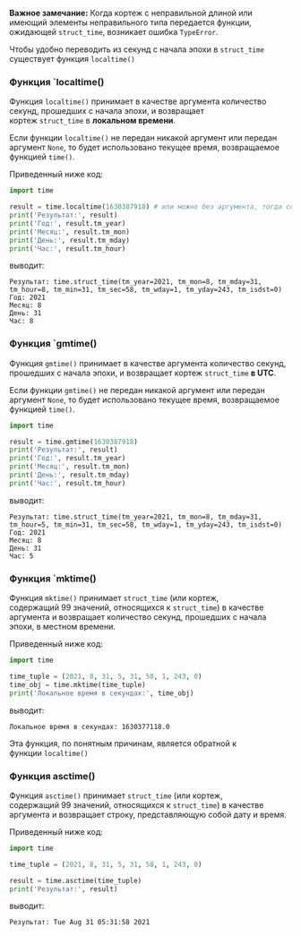 **Важное замечание:**
Когда кортеж с неправильной длиной или имеющий элементы неправильного типа передается функции, ожидающей `struct_time`, возникает ошибка `TypeError`.

Чтобы удобно переводить из секунд с начала эпохи в `struct_time` существует функция `localtime()`
### Функция `localtime()
Функция `localtime()` принимает в качестве аргумента количество секунд, прошедших с начала эпохи, и возвращает кортеж `struct_time` в **локальном времени**.

Если функции `localtime()` не передан никакой аргумент или передан аргумент `None`, то будет использовано текущее время, возвращаемое функцией `time()`.

Приведенный ниже код:
```python
import time

result = time.localtime(1630387918) # или можно без аргумента, тогда создаст struct_time на основе текущего времени
print('Результат:', result)
print('Год:', result.tm_year)
print('Месяц:', result.tm_mon)
print('День:', result.tm_mday)
print('Час:', result.tm_hour)
```

выводит:

```out
Результат: time.struct_time(tm_year=2021, tm_mon=8, tm_mday=31, tm_hour=8, tm_min=31, tm_sec=58, tm_wday=1, tm_yday=243, tm_isdst=0)
Год: 2021
Месяц: 8
День: 31
Час: 8
```
### Функция `gmtime()

Функция `gmtime()` принимает в качестве аргумента количество секунд, прошедших с начала эпохи, и возвращает кортеж `struct_time` **в UTC**. 

Если функции `gmtime()` не передан никакой аргумент или передан аргумент `None`, то будет использовано текущее время, возвращаемое функцией `time()`.

```python
import time

result = time.gmtime(1630387918)
print('Результат:', result)
print('Год:', result.tm_year)
print('Месяц:', result.tm_mon)
print('День:', result.tm_mday)
print('Час:', result.tm_hour)
```

выводит:

```no-highlight
Результат: time.struct_time(tm_year=2021, tm_mon=8, tm_mday=31, tm_hour=5, tm_min=31, tm_sec=58, tm_wday=1, tm_yday=243, tm_isdst=0)
Год: 2021
Месяц: 8
День: 31
Час: 5
```

### Функция `mktime()

Функция `mktime()` принимает `struct_time` (или кортеж, содержащий 99 значений, относящихся к `struct_time`) в качестве аргумента и возвращает количество секунд, прошедших с начала эпохи, в местном времени.

Приведенный ниже код:
```python
import time

time_tuple = (2021, 8, 31, 5, 31, 58, 1, 243, 0)
time_obj = time.mktime(time_tuple)
print('Локальное время в секундах:', time_obj)
```

выводит:

```no-highlight
Локальное время в секундах: 1630377118.0
```

Эта функция, по понятным причинам, является обратной к функции `localtime()`
### Функция asctime()

Функция `asctime()` принимает `struct_time` (или кортеж, содержащий 99 значений, относящихся к `struct_time`) в качестве аргумента и возвращает строку, представляющую собой дату и время.

Приведенный ниже код:

```python
import time

time_tuple = (2021, 8, 31, 5, 31, 58, 1, 243, 0)

result = time.asctime(time_tuple)
print('Результат:', result)
```

выводит:

```no-highlight
Результат: Tue Aug 31 05:31:58 2021
```

